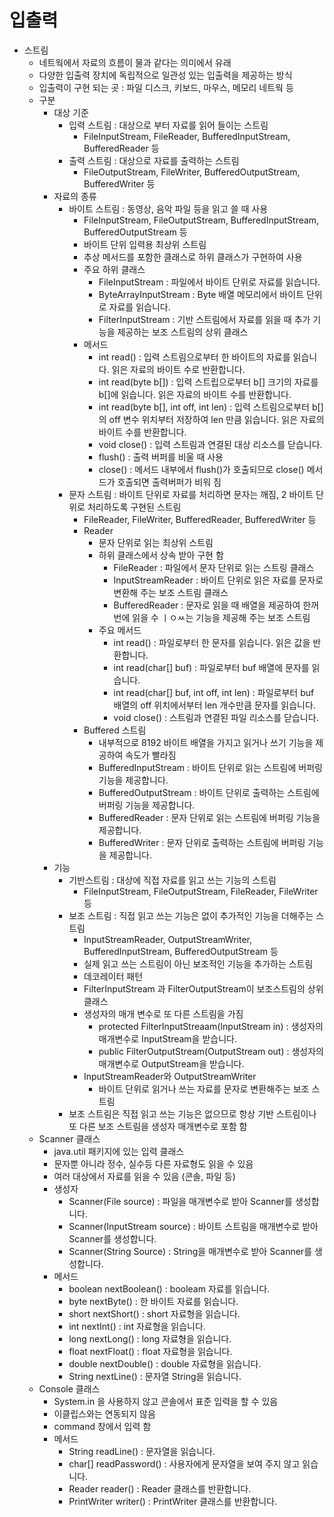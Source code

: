 # 입출력
- 스트림
    - 네트웍에서 자료의 흐름이 물과 같다는 의미에서 유래
    - 다양한 입출력 장치에 독립적으로 일관성 있는 입출력을 제공하는 방식
    - 입출력이 구현 되는 곳 : 파일 디스크, 키보드, 마우스, 메모리 네트웍 등
    - 구분
        - 대상 기준
            - 입력 스트림 : 대상으로 부터 자료를 읽어 들이는 스트림
                - FileInputStream, FileReader, BufferedInputStream, BufferedReader 등
            - 출력 스트림 : 대상으로 자료를 출력하는 스트림
                - FileOutputStream, FileWriter, BufferedOutputStream, BufferedWriter 등
        - 자료의 종류
            - 바이트 스트림 : 동영상, 음악 파일 등을 읽고 쓸 때 사용
                - FileInputStream, FileOutputStream, BufferedInputStream, BufferedOutputStream 등
                - 바이트 단위 입력용 최상위 스트림
                - 추상 메서드를 포함한 클래스로 하위 클래스가 구현하여 사용
                - 주요 하위 클래스
                    - FileInputStream : 파일에서 바이트 단위로 자료를 읽습니다.
                    - ByteArrayInputStream : Byte 배열 메모리에서 바이트 단위로 자료를 읽습니다.
                    - FilterInputStream : 기반 스트림에서 자료를 읽을 때 추가 기능을 제공하는 보조 스트림의 상위 클래스
                - 메서드 
                    - int read() : 입력 스트림으로부터 한 바이트의 자료를 읽습니다. 읽은 자료의 바이트 수로 반환합니다.
                    - int read(byte b[]) : 입력 스트립으로부터 b[] 크기의 자료를 b[]에 읽습니다. 읽은 자료의 바이트 수를 반환합니다.
                    - int read(byte b[], int off, int len) : 입력 스트림으로부터 b[]의 off 변수 위치부터 저장하여 len 만큼 읽습니다. 읽은 자료의 바이트 수를 반환합니다.
                    - void close() : 입력 스트림과 연결된 대상 리소스를 닫습니다.
                    - flush() : 출력 버퍼를 비울 때 사용
                    - close() : 메서드 내부에서 flush()가 호출되므로 close() 메서드가 호출되면 출력버퍼가 비워 짐
            - 문자 스트림 : 바이트 단위로 자료를 처리하면 문자는 깨짐, 2 바이트 단위로 처리하도록 구현된 스트림
                - FileReader, FileWriter, BufferedReader, BufferedWriter 등
                - Reader
                    - 문자 단위로 읽는 최상위 스트림
                    - 하위 클래스에서 상속 받아 구현 함
                        - FileReader : 파일에서 문자 단위로 읽는 스트링 클래스
                        - InputStreamReader : 바이트 단위로 읽은 자료를 문자로 변환해 주는 보조 스트림 클래스
                        - BufferedReader : 문자로 읽을 때 배열을 제공하여 한꺼번에 읽을 수 ㅣㅇㅆ는 기능을 제공해 주는 보조 스트림
                    - 주요 메서드
                        - int read() : 파일로부터 한 문자를 읽습니다. 읽은 값을 반환합니다.
                        - int read(char[] buf) : 파일로부터 buf 배열에 문자를 읽습니다.
                        - int read(char[] buf, int off, int len) : 파일로부터 buf 배열의 off 위치에서부터 len 개수만큼 문자를 읽습니다.
                        - void close() : 스트림과 연결된 파일 리소스를 닫습니다.
                - Buffered 스트림
                    - 내부적으로 8192 바이트 배열을 가지고 읽거나 쓰기 기능을 제공하여 속도가 빨라짐
                    - BufferedInputStream : 바이트 단위로 읽는 스트림에 버퍼링 기능을 제공합니다.
                    - BufferedOutputStream : 바이트 단위로 출력하는 스트림에 버퍼링 기능을 제공합니다.
                    - BufferedReader : 문자 단위로 읽는 스트림에 버퍼링 기능을 제공합니다.
                    - BufferedWriter : 문자 단위로 출력하는 스트림에 버퍼링 기능을 제공합니다.
        - 기능
            - 기반스트림 : 대상에 직접 자료를 읽고 쓰는 기능의 스트림
                - FileInputStream, FileOutputStream, FileReader, FileWriter 등
            - 보조 스트림 : 직접 읽고 쓰는 기능은 없이 추가적인 기능을 더해주는 스트림
                - InputStreamReader, OutputStreamWriter, BufferedInputStream, BufferedOutputStream 등
                - 실제 읽고 쓰는 스트림이 아닌 보조적인 기능을 추가하는 스트림
                - 데코레이터 패턴
                - FilterInputStream 과 FilterOutputStream이 보조스트림의 상위 클래스
                - 생성자의 매개 변수로 또 다른 스트림을 가짐
                    - protected FilterInputStreaam(InputStream in) : 생성자의 매개변수로 InputStream을 받습니다.
                    - public FilterOutputStream(OutputStream out) : 생성자의 매개변수로 OutputStream을 받습니다.
                - InputStreamReader와 OutputStreamWriter
                    - 바이트 단위로 읽거나 쓰는 자료를 문자로 변환해주는 보조 스트림
            - 보조 스트림은 직접 읽고 쓰는 기능은 없으므로 항상 기반 스트림이나 또 다른 보조 스트림을 생성자 매개변수로 포함 함
    - Scanner 클래스
        - java.util 패키지에 있는 입력 클래스
        - 문자뿐 아니라 정수, 실수등 다른 자료형도 읽을 수 있음
        - 여러 대상에서 자료를 읽을 수 있음 (콘솔, 파일 등)
        - 생성자
            - Scanner(File source) : 파일을 매개변수로 받아 Scanner를 생성합니다.
            - Scanner(InputStream source) : 바이트 스트림을 매개변수로 받아 Scanner를 생성합니다.
            - Scanner(String Source) : String을 매개변수로 받아 Scanner를 생성합니다.
        - 메서드
            - boolean nextBoolean() : booleam 자료를 읽습니다.
            - byte nextByte() : 한 바이트 자료를 읽습니다.
            - short nextShort() : short 자료형을 읽습니다.
            - int nextInt() : int 자료형을 읽습니다.
            - long nextLong() : long 자료형을 읽습니다.
            - float nextFloat() : float 자료형을 읽습니다.
            - double nextDouble() : double 자료형을 읽습니다.
            - String nextLine() : 문자열 String을 읽습니다.
    - Console 클래스
        - System.in 을 사용하지 않고 콘솔에서 표준 입력을 할 수 있음
        - 이클립스와는 연동되지 않음
        - command 창에서 입력 함
        - 메서드
            - String readLine() : 문자열을 읽습니다.
            - char[] readPassword() : 사용자에게 문자열을 보여 주지 않고 읽습니다.
            - Reader reader() : Reader 클래스를 반환합니다.
            - PrintWriter writer() : PrintWriter 클래스를 반환합니다.